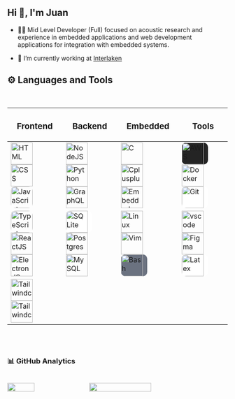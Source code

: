 <h2> Hi 👋, I'm Juan </h2>

<!--
**juanjgacosta/juanjgacosta** is a ✨ _special_ ✨ repository because its `README.md` (this file) appears on your GitHub profile.

Here are some ideas to get you started:

- 🔭 I’m currently working on ...
- 🌱 I’m currently learning ...
- 👯 I’m looking to collaborate on ...
- 🤔 I’m looking for help with ...
- 💬 Ask me about C/C++, JavaScript, HTML, CSS, Python, Linux, Embedded Linux
- 📫 How to reach me: ...
- 😄 Pronouns: ...
- ⚡ Fun fact: ...
-->

- 👨‍💻 Mid Level Developer (Full) focused on acoustic research and experience in embedded applications and web development applications for integration with embedded systems.

- 🔭 I’m currently working at <a href="https://caaas.com.br/">Interlaken</a>

## ⚙️ Languages and Tools

<br>

<table align="center">
    <thead>
        <tr>
            <th valign="top"><h3 align="center">Frontend</h3></th>
            <th valign="top"><h3 align="center">Backend</h3></th>
            <th valign="top"><h3 align="center">Embedded</h3></th>
            <th valign="top"><h3 align="center">Tools</h3></th>
        </tr>
    </thead>
    <tbody>
        <tr>
            <td>
                <!-- HTML -->
                <a href="https://developer.mozilla.org/en-US/docs/Web/HTML" target="_blank" rel="noreferrer">
                    <img  alt="HTML" height="50px" style="padding-right:10px;" src="https://cdn.jsdelivr.net/gh/devicons/devicon/icons/html5/html5-original.svg"/>
                </a>
                <!-- CSS -->
                <a href="https://developer.mozilla.org/en-US/docs/Web/CSS" target="_blank" rel="noreferrer">
                    <img  alt="CSS" height="50px" style="padding-right:10px;" src="https://cdn.jsdelivr.net/gh/devicons/devicon/icons/css3/css3-original.svg"/>
                </a>
                <!-- JavaScript -->
                <a href="https://developer.mozilla.org/en-US/docs/Web/JavaScript" target="_blank" rel="noreferrer">
                    <img  alt="JavaScript" height="50px" style="padding-right:0px;border-radius:10px" src="https://cdn.jsdelivr.net/gh/devicons/devicon/icons/javascript/javascript-plain.svg"/>
                </a>
            </td>
            <td>
                <!-- Node JS -->
                <a href="https://nodejs.org/en/" target="_blank" rel="noreferrer">
                    <img  alt="NodeJS" height="50px" style="padding-right:10px;" src="https://cdn.jsdelivr.net/gh/devicons/devicon/icons/nodejs/nodejs-original.svg"/>
                </a>
                <!-- Python -->
                <a href="https://www.python.org/" target="_blank" rel="noreferrer">
                    <img  alt="Python" height="50px" style="padding-right:10px;" src="https://cdn.jsdelivr.net/gh/devicons/devicon/icons/python/python-original.svg"/>
                </a>
                <!-- GraphQL -->
                <a href="https://www.graphql.com/" target="_blank" rel="noreferrer">
                    <img  alt="GraphQL" height="50px" style="padding-right:10px;" src="https://cdn.jsdelivr.net/gh/devicons/devicon/icons/graphql/graphql-plain-wordmark.svg"/>
                </a>
            </td>
            <td>
                <!-- C -->
                <a href="https://www.cprogramming.com/" target="_blank" rel="noreferrer">
                    <img  alt="C" height="50px" style="padding-right:10px;" src="https://cdn.jsdelivr.net/gh/devicons/devicon/icons/c/c-original.svg"/>
                </a>
                <!-- C++ -->
                <a href="https://cplusplus.com/" target="_blank" rel="noreferrer">
                    <img  alt="Cplusplus" height="50px" style="padding-right:10px;" src="https://cdn.jsdelivr.net/gh/devicons/devicon/icons/cplusplus/cplusplus-original.svg"/>
                </a>
                  <!-- Embedded C -->
                <a href="https://www.geeksforgeeks.org/embedded-c/" target="_blank" rel="noreferrer">
                    <img  alt="Embeddedc" height="50px" style="padding-right:10px;" src="https://cdn.jsdelivr.net/gh/devicons/devicon/icons/embeddedc/embeddedc-original-wordmark.svg"/>
                </a>
            </td>
            <td>
              <!-- AWS -->
                <a href="https://aws.amazon.com/" target="_blank" rel="noreferrer">
                    <img  alt="AWS" height="50px" style="padding-right:10px; background-color:#242424;border-radius:10px" src="https://cdn.jsdelivr.net/gh/devicons/devicon/icons/amazonwebservices/amazonwebservices-plain-wordmark.svg"/>
                </a>
              <!-- Docker -->
                <a href="https://www.docker.com/" target="_blank" rel="noreferrer">
                    <img  alt="Docker" height="50px" style="padding-right:10px;" src="https://cdn.jsdelivr.net/gh/devicons/devicon/icons/docker/docker-plain-wordmark.svg"/>
                </a>
                  <!-- Git -->
                <a href="https://git-scm.com//" target="_blank" rel="noreferrer">
                    <img  alt="Git" height="50px" style="padding-right:10px; background-color:white;border-radius:10px" src="https://cdn.jsdelivr.net/gh/devicons/devicon/icons/git/git-original-wordmark.svg"/>
                </a>
            </td>
        </tr>
        <tr>
            <td>
            <!-- TypeScript -->
                <a href="https://www.typescriptlang.org/" target="_blank" rel="noreferrer">
                    <img  alt="TypeScript" height="50px" style="padding-right:0px;border-radius:10px;" src="https://cdn.jsdelivr.net/gh/devicons/devicon/icons/typescript/typescript-plain.svg"/>
                </a>
                <!-- React JS -->
                <a href="https://reactjs.org/" target="_blank" rel="noreferrer">
                    <img  alt="ReactJS" height="50px" style="padding-right:10px;" src="https://cdn.jsdelivr.net/gh/devicons/devicon/icons/react/react-original.svg" />
                </a>
                <!-- Electron JS -->
                <a href="https://www.electronjs.org/" target="_blank" rel="noreferrer">
                    <img  alt="ElectronJS" height="50px" style="padding-right:10px;" src="https://cdn.jsdelivr.net/gh/devicons/devicon/icons/electron/electron-original.svg" />
                </a>
            </td>
            <td>
                <!-- SQLite -->
                <a href="https://www.sqlite.org/index.html" target="_blank" rel="noreferrer">
                    <img  alt="SQLite" height="50px" style="padding-right:10px; background-color:white;border-radius: 10px" src="https://cdn.jsdelivr.net/gh/devicons/devicon/icons/sqlite/sqlite-original-wordmark.svg"/>
                </a>
                <!-- Postgres -->
                <a href="https://www.postgresql.org/" target="_blank" rel="noreferrer">
                    <img  alt="Postgres" height="50px" style="padding-right:10px;" src="https://cdn.jsdelivr.net/gh/devicons/devicon/icons/postgresql/postgresql-original-wordmark.svg"/>
                </a>
                  <!-- MySQL -->
                <a href="https://www.mysql.com/" target="_blank" rel="noreferrer">
                    <img  alt="MySQL" height="50px" style="padding-right:10px;" src="https://cdn.jsdelivr.net/gh/devicons/devicon/icons/mysql/mysql-original-wordmark.svg"/>
                </a>
            </td>
            <td>
                <!-- Linux -->
                <a href="https://www.gnu.org/software/bash/" target="_blank" rel="noreferrer">
                    <img  alt="Linux" height="50px" style="padding-right:10px;" src="https://cdn.jsdelivr.net/gh/devicons/devicon/icons/linux/linux-original.svg"/>
                </a>
                <!-- Vim -->
                <a href="https://www.vim.org/" target="_blank" rel="noreferrer">
                    <img  alt="Vim" height="50px" style="padding-right:10px;" src="https://cdn.jsdelivr.net/gh/devicons/devicon/icons/vim/vim-original.svg"/>
                </a>
                  <!-- Bash -->
                <a href="https://www.gnu.org/software/bash/" target="_blank" rel="noreferrer">
                    <img  alt="Bash" height="50px" style="padding-right:10px; background-color:rgb(107 114 128);border-radius:10px" src="https://cdn.jsdelivr.net/gh/devicons/devicon/icons/bash/bash-original.svg"/>
                </a>
            </td>
            <td>
                <!-- Visual Studio Code -->
                <a href="https://code.visualstudio.com/" target="_blank" rel="noreferrer">
                    <img  alt="vscode" height="50px" style="padding-right:10px;"src="https://cdn.jsdelivr.net/gh/devicons/devicon/icons/vscode/vscode-original.svg"/>
                </a>
                <!-- Figma -->
                <a href="https://www.figma.com/" target="_blank" rel="noreferrer">
                    <img  alt="Figma" height="50px" style="padding-right:10px;" src="https://cdn.jsdelivr.net/gh/devicons/devicon/icons/figma/figma-original.svg"/> 
                </a>
                <!-- LaTeX -->
                <a href="https://www.latex-project.org/" target="_blank" rel="noreferrer">
                    <img  alt="Latex" height="50px" style="padding-right:10px; background-color:white;border-radius:10px" src="https://cdn.jsdelivr.net/gh/devicons/devicon/icons/latex/latex-original.svg"/> 
                </a>
            </td>
        </tr>
        <tr>
            <td>
                <!-- Tailwind CSS -->
                <a href="https://tailwindcss.com/" target="_blank" rel="noreferrer">
                <img  alt="Tailwindcss" height="50px" style="padding-right:10px;" src="https://cdn.jsdelivr.net/gh/devicons/devicon/icons/tailwindcss/tailwindcss-original.svg" />
                </a>
                <!-- Next Js -->
                <a href="https://nextjs.org/" target="_blank" rel="noreferrer">
                <img  alt="Tailwindcss" height="50px" style="padding-right:10px;" src="https://cdn.jsdelivr.net/gh/devicons/devicon/icons/nextjs/nextjs-original.svg" />
                </a>
            </td>
        </tr>
    </tbody>
</table>

<div align="center">
    <!-- HTML -->
  <!-- <a href="https://developer.mozilla.org/en-US/docs/Web/HTML" target="_blank" rel="noreferrer">
      <img  alt="HTML" height="50px" style="padding-right:10px;" src="https://cdn.jsdelivr.net/gh/devicons/devicon/icons/html5/html5-original.svg"/>
  </a> -->
  <!-- CSS -->
  <!-- <a href="https://developer.mozilla.org/en-US/docs/Web/CSS" target="_blank" rel="noreferrer">
      <img  alt="CSS" height="50px" style="padding-right:10px;" src="https://cdn.jsdelivr.net/gh/devicons/devicon/icons/css3/css3-original.svg"/>
  </a> -->
  <!-- JavaScript -->
  <!-- <a href="https://developer.mozilla.org/en-US/docs/Web/JavaScript" target="_blank" rel="noreferrer">
      <img  alt="JavaScript" height="50px" style="padding-right:10px;" src="https://cdn.jsdelivr.net/gh/devicons/devicon/icons/javascript/javascript-plain.svg"/>
  </a> -->
  <!-- TypeScript -->
  <!-- <a href="https://www.typescriptlang.org/" target="_blank" rel="noreferrer">
      <img  alt="TypeScript" height="50px" style="padding-right:10px; ;" src="https://cdn.jsdelivr.net/gh/devicons/devicon/icons/typescript/typescript-plain.svg"/>
  </a> -->
  <!-- Node JS -->
  <!-- <a href="https://nodejs.org/en/" target="_blank" rel="noreferrer">
      <img  alt="NodeJS" height="50px" style="padding-right:10px;" src="https://cdn.jsdelivr.net/gh/devicons/devicon/icons/nodejs/nodejs-original.svg"/>
  </a> -->
    <!-- React JS -->
  <!-- <a href="https://reactjs.org/" target="_blank" rel="noreferrer">
      <img  alt="ReactJS" height="50px" style="padding-right:10px;" src="https://cdn.jsdelivr.net/gh/devicons/devicon/icons/react/react-original.svg" />
  </a> -->
    <!-- Electron JS -->
  <!-- <a href="https://www.electronjs.org/" target="_blank" rel="noreferrer">
      <img  alt="ElectronJS" height="50px" style="padding-right:10px;" src="https://cdn.jsdelivr.net/gh/devicons/devicon/icons/electron/electron-original.svg" />
  </a> -->
  <!-- Python -->
  <!-- <a href="https://www.python.org/" target="_blank" rel="noreferrer">
      <img  alt="Python" height="50px" style="padding-right:10px;" src="https://cdn.jsdelivr.net/gh/devicons/devicon/icons/python/python-original.svg"/>
  </a> -->
  <!-- C -->
  <!-- <a href="https://www.cprogramming.com/" target="_blank" rel="noreferrer">
      <img  alt="C" height="50px" style="padding-right:10px;" src="https://cdn.jsdelivr.net/gh/devicons/devicon/icons/c/c-original.svg"/>
  </a> -->
  <!-- C++ -->
  <!-- <a href="https://cplusplus.com/" target="_blank" rel="noreferrer">
      <img  alt="Cplusplus" height="50px" style="padding-right:10px;" src="https://cdn.jsdelivr.net/gh/devicons/devicon/icons/cplusplus/cplusplus-original.svg"/>
  </a> -->
  <!-- Embedded C -->
  <!-- <a href="https://www.geeksforgeeks.org/embedded-c/" target="_blank" rel="noreferrer">
      <img  alt="Embeddedc" height="50px" style="padding-right:10px;" src="https://cdn.jsdelivr.net/gh/devicons/devicon/icons/embeddedc/embeddedc-original-wordmark.svg"/>
  </a> -->
  <!-- Linux -->
  <!-- <a href="https://www.gnu.org/software/bash/" target="_blank" rel="noreferrer">
      <img  alt="Linux" height="50px" style="padding-right:10px;" src="https://cdn.jsdelivr.net/gh/devicons/devicon/icons/linux/linux-original.svg"/>
  </a> -->
  <!-- Bash -->
  <!-- <a href="https://www.gnu.org/software/bash/" target="_blank" rel="noreferrer">
      <img  alt="Bash" height="50px" style="padding-right:10px; background-color:rgb(107 114 128);" src="https://cdn.jsdelivr.net/gh/devicons/devicon/icons/bash/bash-original.svg"/>
  </a> -->
  <!-- GraphQL -->
  <!-- <a href="https://www.graphql.com/" target="_blank" rel="noreferrer">
      <img  alt="GraphQL" height="50px" style="padding-right:10px;" src="https://cdn.jsdelivr.net/gh/devicons/devicon/icons/graphql/graphql-plain-wordmark.svg"/>
  </a> -->
  <!-- SQLite -->
  <!-- <a href="https://www.sqlite.org/index.html" target="_blank" rel="noreferrer">
      <img  alt="SQLite" height="50px" style="padding-right:10px; background-color:white;" src="https://cdn.jsdelivr.net/gh/devicons/devicon/icons/sqlite/sqlite-original-wordmark.svg"/>
  </a> -->
  <!-- Postgres -->
  <!-- <a href="https://www.postgresql.org/" target="_blank" rel="noreferrer">
      <img  alt="Postgres" height="50px" style="padding-right:10px;" src="https://cdn.jsdelivr.net/gh/devicons/devicon/icons/postgresql/postgresql-original-wordmark.svg"/>
  </a> -->
  <!-- MySQL -->
  <!-- <a href="https://www.mysql.com/" target="_blank" rel="noreferrer">
      <img  alt="MySQL" height="50px" style="padding-right:10px;" src="https://cdn.jsdelivr.net/gh/devicons/devicon/icons/mysql/mysql-original-wordmark.svg"/>
  </a> -->
  <!-- Docker -->
  <!-- <a href="https://www.docker.com/" target="_blank" rel="noreferrer">
      <img  alt="Docker" height="50px" style="padding-right:10px;" src="https://cdn.jsdelivr.net/gh/devicons/devicon/icons/docker/docker-plain-wordmark.svg"/>
  </a> -->
  <!-- AWS -->
  <!-- <a href="https://aws.amazon.com/" target="_blank" rel="noreferrer">
      <img  alt="AWS" height="50px" style="padding-right:10px; background-color:white" src="https://cdn.jsdelivr.net/gh/devicons/devicon/icons/amazonwebservices/amazonwebservices-original-wordmark.svg"/>
  </a> -->
  <!-- Git -->
  <!-- <a href="https://git-scm.com//" target="_blank" rel="noreferrer">
      <img  alt="Git" height="50px" style="padding-right:10px; background-color:white" src="https://cdn.jsdelivr.net/gh/devicons/devicon/icons/git/git-original-wordmark.svg"/>
  </a> -->
  <!-- Visual Studio Code -->
  <!-- <a href="https://code.visualstudio.com/" target="_blank" rel="noreferrer">
      <img  alt="vscode" height="50px" style="padding-right:10px;"src="https://cdn.jsdelivr.net/gh/devicons/devicon/icons/vscode/vscode-original.svg"/>
  </a> -->
  <!-- Figma -->
  <!-- <a href="https://www.figma.com/" target="_blank" rel="noreferrer">
      <img  alt="Figma" height="50px" style="padding-right:10px;" src="https://cdn.jsdelivr.net/gh/devicons/devicon/icons/figma/figma-original.svg"/> 
  </a> -->
  <!-- LaTeX -->
  <!-- <a href="https://www.latex-project.org/" target="_blank" rel="noreferrer">
      <img  alt="Latex" height="50px" style="padding-right:10px; background-color:white;" src="https://cdn.jsdelivr.net/gh/devicons/devicon/icons/latex/latex-original.svg"/> 
  </a> -->
</div>

<br>
<br>
<h3>
📊 GitHub Analytics
</h3>

<br>

<div style="display:flex; gap:0.5rem; justify-content: between;">

<img align="left" width="35%" src="https://github-readme-stats.vercel.app/api/top-langs/?username=juanjgacosta&hide=scss&langs_count=7&theme=tokyonight&layout=compact" />

<img align="left" width="53%" src="https://github-readme-stats.vercel.app/api?username=juanjgacosta&show_icons=true&theme=tokyonight" />

</div>
